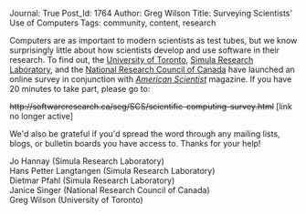 Journal: True
Post_Id: 1764
Author: Greg Wilson
Title: Surveying Scientists' Use of Computers
Tags: community, content, research

<p>Computers are as important to modern scientists as test tubes, but we know surprisingly little about how scientists develop and use software in their research.  To find out, the <a href="http://www.utoronto.ca">University of Toronto</a>, <a href="http://www.simula.no">Simula Research Laboratory</a>, and the <a href="http://www.nrc-cnrc.gc.ca/">National Research Council of Canada</a> have launched an online survey in conjunction with <a href="http://www.americanscientist.org"><cite>American Scientist</cite></a> magazine. If you have 20 minutes to take part, please go to:</p>
<p><del href="http://softwareresearch.ca/seg/SCS/scientific-computing-survey.html">http://softwareresearch.ca/seg/SCS/scientific-computing-survey.html</del> [link no longer active]</p>
<p>We'd also be grateful if you'd spread the word through any mailing lists, blogs, or bulletin boards you have access to.  Thanks for your help!</p>
<p>Jo Hannay (Simula Research Laboratory)<br />
Hans Petter Langtangen (Simula Research Laboratory)<br />
Dietmar Pfahl (Simula Research Laboratory)<br />
Janice Singer (National Research Council of Canada)<br />
Greg Wilson (University of Toronto)</p>
